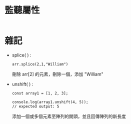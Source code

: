# 監聽屬性

```html

```

# 雜記

* splice( ) : 

  `arr.splice(2,1,"William")`
  
  刪除 arr[2] 的元素，刪除一個，添加 "William"
  
* unshift( ) :  
  
  ``` 
  const array1 = [1, 2, 3];

  console.log(array1.unshift(4, 5));
  // expected output: 5
  ```
  添加一個或多個元素至陣列的開頭，並且回傳陣列的新長度
